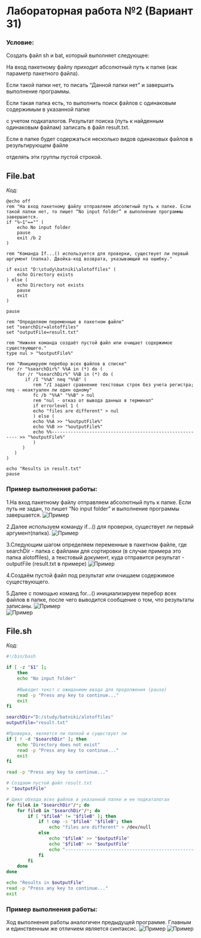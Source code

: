 # Лабораторная работа №2 (Вариант 31)

### Условие:

Создать файл sh и bat, который выполняет следующее: 

На вход пакетному файлу приходит абсолютный путь к папке (как параметр пакетного файла). 

Если такой папки нет, то писать “Данной папки нет” и завершить выполнение программы.

Если такая папка есть, то выполнить поиск файлов с одинаковым содержимым в указанной папке

с учетом подкаталогов. Результат поиска (путь к найденным одинаковым файлам) записать в файл result.txt.

Если в папке будет содержаться несколько видов одинаковых файлов в результирующем файле

отделять эти группы пустой строкой.

## File.bat

*Код:*  

```batch
@echo off
rem "На вход пакетному файлу отправляем абсолютный путь к папке. Если такой папки нет, то пишет “No input folder” и выполнение программы завершается.
if "%~1"=="" (
    echo No input folder 
    pause 
    exit /b 2
)

rem "Команда If...() используется для проверки, существует ли первый аргумент (папка). Двойка-код возврата, указывающий на ошибку." 

if exist "D:\study\batniki\alotoffiles" (
    echo Directory exists
) else (
    echo Directory not exists 
    pause
    exit
)

pause 

rem "Определяем переменные в пакетном файле"
set "searchDir=alotoffiles"
set "outputFile=result.txt"

rem "Нижняя команда создаёт пустой файл или очищает содержимое существующего."
type nul > "%outputFile%" 

rem "Инициируем перебор всех файлов в спискe"
for /r "%searchDir%" %%A in (*) do (
    for /r "%searchDir%" %%B in (*) do (
       if /I "%%A" neq "%%B" (
          rem "/I задает сравнение текстовых строк без учета регистра; neq - неактуален ли один одному"
          fc /b "%%A" "%%B" > nul
          rem "nul - отказ от вывода данных в терминал"  
          if errorlevel 1 (
          echo "files are different" > nul 
          ) else (
          echo %%A >> "%outputFile%"
          echo %%B >> "%outputFile%"
          echo %%--------------------------------------------------------- >> "%outputFile%"
          )
      )
   )
)

echo "Results in result.txt"
pause
```
### Пример выполнения работы:

1.На вход пакетному файлу отправляем абсолютный путь к папке. Если путь не задан, то пишет “No input folder” и выполнение программы завершается.
![Пример](/images/failbatpng.png)  


2.Далее используем команду if...() для проверки, существует ли первый аргумент(папка).
![Пример](/images/excelbatpng2.png)

3.Следующим шагом определяем переменные в пакетном файле, где searchDir - папка с файлами для сортировки (в случае примера это папка alotoffiles), а текстовый документ, куда отправится результат - outputFile (result.txt в примере)
![Пример](/images/alotoffielspng.png)  

4.Создаём пустой файл под результат или очищаем содержимое существующего.

5.Далее с помощью команд for...() инициализируем перебор всех файлов в папке, после чего выводится сообщение о том, что результаты записаны.
![Пример](/images/filebatresultpng.png)  
![Пример](/images/resultpng.png)  







## File.sh

*Код:*
```bash
#!/bin/bash

if [ -z "$1" ]; 
    then
    echo "No input folder"
    
    #Выводит текст с ожиданием ввода для продолжения (pause)
    read -p "Press any key to continue..."
    exit
fi

searchDir="D:/study/batniki/alotoffiles"
outputFile="result.txt"

#Проверка, является ли папкой и существует ли
if [ ! -d "$searchDir" ]; then
    echo "Directory does not exist"
    read -p "Press any key to continue..."
    exit
fi

read -p "Press any key to continue..."

# Создаем пустой файл result.txt
> "$outputFile"

# Цикл обхода всех файлов в указанной папке и ее подкаталогах
for fileA in "$searchDir"/*; do
    for fileB in "$searchDir"/*; do
        if [ "$fileA" != "$fileB" ]; then
            if ! cmp -s "$fileA" "$fileB"; then
                echo "files are different" > /dev/null
            else
                echo "$fileA" >> "$outputFile"
                echo "$fileB" >> "$outputFile"
                echo "---------------------------------------------------------" >> "$outputFile"
            fi
        fi
    done
done

echo "Results in $outputFile"
read -p "Press any key to continue..."
exit
```

### Пример выполнения работы:

Ход выполнения работы аналогичен предыдущей программе. Главным и единственным же отличием является синтаксис.
![Пример](/images/fileshresult.png)
![Пример](/images/resultpng.png)



